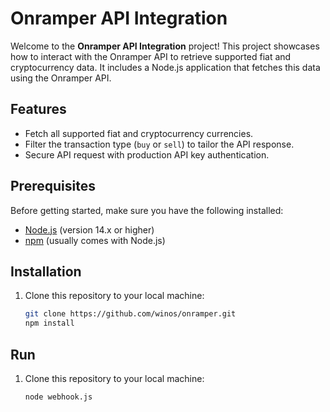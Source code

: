 # Onramper API Integration

Welcome to the **Onramper API Integration** project! This project showcases how to interact with the Onramper API to retrieve supported fiat and cryptocurrency data. It includes a Node.js application that fetches this data using the Onramper API.

## Features

- Fetch all supported fiat and cryptocurrency currencies.
- Filter the transaction type (`buy` or `sell`) to tailor the API response.
- Secure API request with production API key authentication.

## Prerequisites

Before getting started, make sure you have the following installed:

- [Node.js](https://nodejs.org/en/) (version 14.x or higher)
- [npm](https://www.npmjs.com/get-npm) (usually comes with Node.js)

## Installation

1. Clone this repository to your local machine:

   ```bash
   git clone https://github.com/winos/onramper.git
   npm install
    ```

## Run

1. Clone this repository to your local machine:

   ```bash
   node webhook.js
    ```
